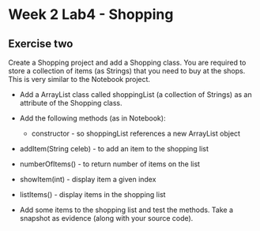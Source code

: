 # Week 2 Lab4 - Shopping

## Exercise two

Create a Shopping project and add a Shopping class. You are required to store a collection of items (as Strings) that you need to buy at the shops. This is very similar to the Notebook project.

- Add a ArrayList class called shoppingList (a collection of Strings) as an attribute of the Shopping class.
- Add the following methods (as in Notebook):

  - constructor - so shoppingList references a new ArrayList object

- addItem(String celeb) - to add an item to the shopping list

- numberOfItems() - to return number of items on the list

- showItem(int) - display item a given index

- listItems() - display items in the shopping list

* Add some items to the shopping list and test the methods. Take a snapshot as evidence (along with your source code).
